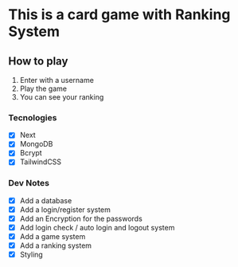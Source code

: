 # This is a card game with Ranking System

## How to play

1. Enter with a username
2. Play the game
3. You can see your ranking

### Tecnologies

- [x] Next
- [x] MongoDB
- [x] Bcrypt
- [x] TailwindCSS

### Dev Notes

- [x] Add a database
- [x] Add a login/register system
- [x] Add an Encryption for the passwords
- [x] Add login check / auto login and logout system
- [x] Add a game system
- [x] Add a ranking system
- [x] Styling
